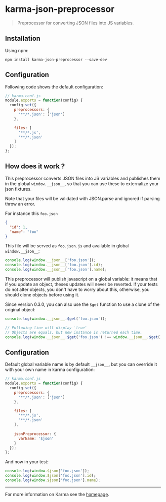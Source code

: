 # karma-json-preprocessor

> Preprocessor for converting JSON files into JS variables.

## Installation

Using npm:

`npm install karma-json-preprocessor --save-dev`

## Configuration

Following code shows the default configuration:

```js
// karma.conf.js
module.exports = function(config) {
  config.set({
    preprocessors: {
      '**/*.json': ['json']
    },

    files: [
      '**/*.js',
      '**/*.json'
    ]
  });
};
```

## How does it work ?

This preprocessor converts JSON files into JS variables and publishes them in the global `window.__json__`, so that you can use these to externalize your json fixtures.

Note that your files will be validated with JSON.parse and ignored if parsing throw an error.

For instance this `foo.json`

```json
{
  "id": 1,
  "name": "foo"
}
```
This file will be served as `foo.json.js` and available in global `window.__json__`:

```js
console.log(window.__json__['foo.json']);
console.log(window.__json__['foo.json'].id);
console.log(window.__json__['foo.json'].name);
```

This preprocessor will publish javascript on a global variable: it means that if you update an object, theses updates will never be reverted. If your tests do not alter objects, you don't have to worry about this, otherwise, you should clone objects before using it.

Since version 0.3.0, you can also use the `$get` function to use a clone of the original object:

```js
console.log(window.__json__.$get('foo.json'));

// Following line will display 'true'
// Objects are equals, but new instance is returned each time.
console.log(window.__json__.$get('foo.json') !== window.__json__.$get('foo.json'));
```

## Configuration

Default global variable name is by default `__json__`, but you can override it with your own name in karma configuration:

```js
// karma.conf.js
module.exports = function(config) {
  config.set({
    preprocessors: {
      '**/*.json': ['json']
    },

    files: [
      '**/*.js',
      '**/*.json'
    ],
    
    jsonPreprocessor: {
      varName: '$json'
    }
  });
};
```

And now in your test:

```js
console.log(window.$json['foo.json']);
console.log(window.$json['foo.json'].id);
console.log(window.$json['foo.json'].name);
```

----

For more information on Karma see the [homepage].


[homepage]: http://karma-runner.github.com
